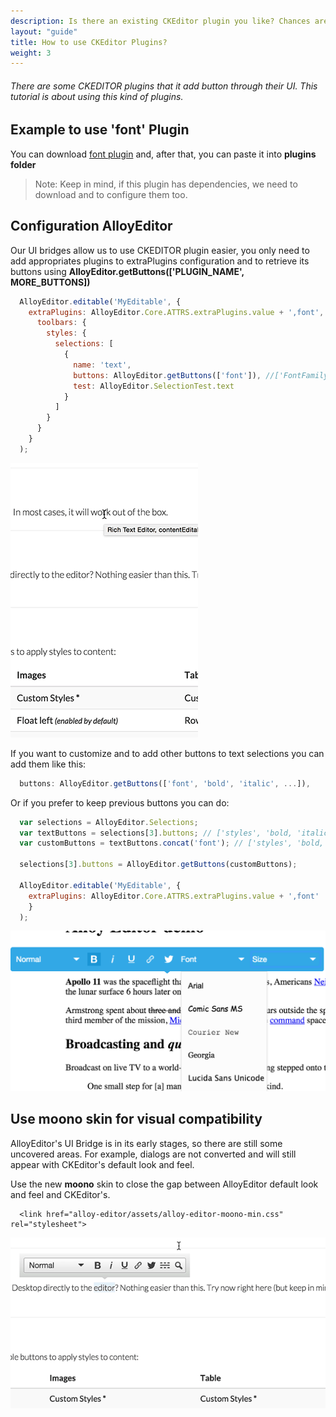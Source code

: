 ```yaml
---
description: Is there an existing CKEditor plugin you like? Chances are you will be able to use it with AlloyEditor as well!
layout: "guide"
title: How to use CKEditor Plugins?
weight: 3
---
```


###### There are some CKEDITOR plugins that it add button through their UI. This tutorial is about using this kind of plugins.

<article id="article1">

## Example to use 'font' Plugin

<span class="code-header">You can download <a alt="font plugin" href="http://ckeditor.com/addon/font">font plugin</a> and, after that,
you can paste it into <strong>plugins folder</strong>
</span>

> Note: Keep in mind, if this plugin has dependencies, we need to download and to configure them too.

</article>

<article id="article2">

## Configuration AlloyEditor
<p>
  Our UI bridges allow us to use CKEDITOR plugin easier, you only need to add appropriates plugins to extraPlugins configuration and to retrieve its buttons using <strong>AlloyEditor.getButtons(['PLUGIN_NAME', MORE_BUTTONS])</strong>
</p>

```javascript
  AlloyEditor.editable('MyEditable', {
    extraPlugins: AlloyEditor.Core.ATTRS.extraPlugins.value + ',font',
      toolbars: {
        styles: {
          selections: [
            {
              name: 'text',
              buttons: AlloyEditor.getButtons(['font']), //['FontFamily', 'FontSize']
              test: AlloyEditor.SelectionTest.text
            }
          ]
        }
      }
    }
  );
```

<div class="thumbnail">
  <img class="img img-polaroid" src="/images/guides/ckeditor_plugins.gif"/>
</div>

<p>
  If you want to customize and to add other buttons to text selections you can add them like this:
</p>

```javascript
  buttons: AlloyEditor.getButtons(['font', 'bold', 'italic', ...]),
```

<p>
 Or if you prefer to keep previous buttons you can do:
</p>

```javascript
  var selections = AlloyEditor.Selections;
  var textButtons = selections[3].buttons; // ['styles', 'bold, 'italic', 'underline', 'link', twitter']
  var customButtons = textButtons.concat('font'); // ['styles', 'bold, 'italic', 'underline', 'link', twitter', 'FontFamily', 'FontSize']

  selections[3].buttons = AlloyEditor.getButtons(customButtons);

  AlloyEditor.editable('MyEditable', {
    extraPlugins: AlloyEditor.Core.ATTRS.extraPlugins.value + ',font'
    }
  );
```

<div class="thumbnail">
  <img class="img img-polaroid" src="/images/guides/ckeditor_ui_richcombo.png"/>
</div>


</article>

<article id="article3">

## Use moono skin for visual compatibility

<p>
  AlloyEditor's UI Bridge is in its early stages, so there are still some uncovered areas. For example, dialogs are not converted and will still appear with CKEditor's default look and feel.
</p>

Use the new <strong>moono</strong> skin to close the gap between AlloyEditor default look and feel and CKEditor's.

```text/html
  <link href="alloy-editor/assets/alloy-editor-moono-min.css" rel="stylesheet">
```

<div class="thumbnail">
  <img class="img img-polaroid" src="/images/guides/ckeditor_moono.gif"/>
</div>


</article>